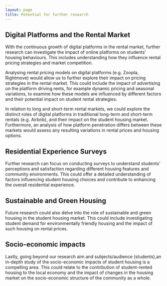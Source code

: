 ```yaml
---
layout: page
title: Potential for further research
---
```


## Digital Platforms and the Rental Market

With the continuous growth of digital platforms in the rental market, further research can investigate the impact of online platforms on students' housing behaviours. This includes understanding how they influence rental pricing strategies and market competition.

Analysing rental pricing models on digital platforms (e.g. Zoopla, Rightmove) would allow us to further explore their impact on pricing strategies in the rental market. This could include the impact of advertising on the platform driving rents, for example dynamic pricing and seasonal variations, to examine how these models are influenced by different factors and their potential impact on student rental strategies.

In relation to long and short-term rental markets, we could explore the distinct roles of digital platforms in traditional long-term and short-term rentals (e.g. Airbnb), and their impact on the student housing market. Furthermore, an analysis of how platform penetration differs between these markets would assess any resulting variations in rental prices and housing options.

## Residential Experience Surveys

Further research can focus on conducting surveys to understand students' perceptions and satisfaction regarding different housing features and community environments. This could offer a detailed understanding of factors influencing student housing choices and contribute to enhancing the overall residential experience.

## Sustainable and Green Housing

Future research could also delve into the role of sustainable and green housing in the student housing market. This could include investigating student demand for environmentally friendly housing and the impact of such housing on rental prices.

## Socio-economic impacts

Lastly, going beyond our research aim and subjects/audience (students),an in-depth study of the socio-economic impacts of student housing is a compelling area. This could relate to the contribution of student-rented housing to the local economy and the impact of changes in the housing market on the socio-economic structure of the community as a whole.
